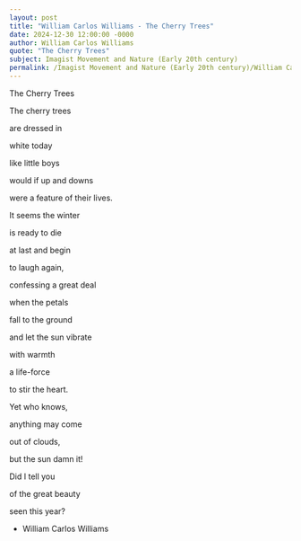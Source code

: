 ```yaml
---
layout: post
title: "William Carlos Williams - The Cherry Trees"
date: 2024-12-30 12:00:00 -0000
author: William Carlos Williams
quote: "The Cherry Trees"
subject: Imagist Movement and Nature (Early 20th century)
permalink: /Imagist Movement and Nature (Early 20th century)/William Carlos Williams/William Carlos Williams - The Cherry Trees
---
```


The Cherry Trees

The cherry trees

are dressed in

white today

like little boys

would if up and downs

were a feature of their lives.

It seems the winter

is ready to die

at last and begin

to laugh again,

confessing a great deal

when the petals

fall to the ground

and let the sun vibrate

with warmth

a life-force

to stir the heart.

Yet who knows,

anything may come

out of clouds,

but the sun damn it!

Did I tell you

of the great beauty

seen this year?

- William Carlos Williams
